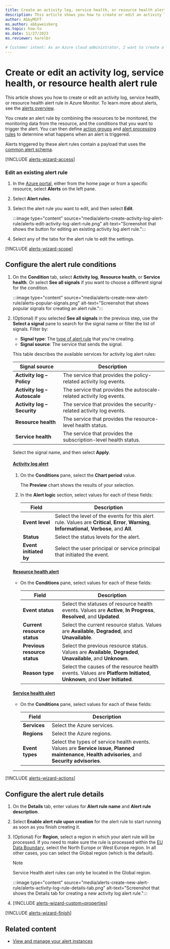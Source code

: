 ```yaml
---
title: Create an activity log, service health, or resource health alert rule
description: This article shows you how to create or edit an activity log, service health, or resource health alert rule in Azure Monitor.
author: AbbyMSFT
ms.author: abbyweisberg
ms.topic: how-to
ms.date: 11/27/2023
ms.reviewer: harelbr

# Customer intent: As an Azure cloud administrator, I want to create a new log search alert rule so that I can use a log search query to monitor the performance and availability of my resources.
---
```


# Create or edit an activity log, service health, or resource health alert rule

This article shows you how to create or edit an activity log, service health, or resource health alert rule in Azure Monitor. To learn more about alerts, see the [alerts overview](alerts-overview.md).

You create an alert rule by combining the resources to be monitored, the monitoring data from the resource, and the conditions that you want to trigger the alert. You can then define [action groups](./action-groups.md) and [alert processing rules](alerts-action-rules.md) to determine what happens when an alert is triggered.

Alerts triggered by these alert rules contain a payload that uses the [common alert schema](alerts-common-schema.md).

[!INCLUDE [alerts-wizard-access](../includes/alerts-wizard-access.md)]

### Edit an existing alert rule

1. In the [Azure portal](https://portal.azure.com/), either from the home page or from a specific resource, select **Alerts** on the left pane.
1. Select **Alert rules**.
1. Select the alert rule you want to edit, and then select **Edit**.

    :::image type="content" source="media/alerts-create-activity-log-alert-rule/alerts-edit-activity-log-alert-rule.png" alt-text="Screenshot that shows the button for editing an existing activity log alert rule.":::
1. Select any of the tabs for the alert rule to edit the settings.

[!INCLUDE [alerts-wizard-scope](../includes/alerts-wizard-scope.md)]

## Configure the alert rule conditions

1. On the **Condition** tab, select **Activity log**, **Resource health**, or **Service health**. Or select **See all signals** if you want to choose a different signal for the condition.

    :::image type="content" source="media/alerts-create-new-alert-rule/alerts-popular-signals.png" alt-text="Screenshot that shows popular signals for creating an alert rule.":::

1. (Optional) If you selected **See all signals** in the previous step, use the **Select a signal** pane to search for the signal name or filter the list of signals. Filter by:
    - **Signal type**: The [type of alert rule](alerts-overview.md#types-of-alerts) that you're creating.
    - **Signal source**: The service that sends the signal.

    This table describes the available services for activity log alert rules:

    | Signal source            | Description                                                     |
    |--------------------------|-----------------------------------------------------------------|
    | **Activity log – Policy**    | The service that provides the policy-related activity log events.       |
    | **Activity log – Autoscale** | The service that provides the autoscale-related activity log events.    |
    | **Activity log – Security**  | The service that provides the security-related activity log events.     |
    | **Resource health**          | The service that provides the resource-level health status.     |
    | **Service health**           | The service that provides the subscription-level health status. |

    Select the signal name, and then select **Apply**.

    #### [Activity log alert](#tab/activity-log)

    1. On the **Conditions** pane, select the **Chart period** value.

       The **Preview** chart shows the results of your selection.
    1. In the **Alert logic** section, select values for each of these fields:

        |Field |Description |
        |---------|---------|
        |**Event level**| Select the level of the events for this alert rule. Values are **Critical**, **Error**, **Warning**, **Informational**, **Verbose**, and **All**.|
        |**Status**|Select the status levels for the alert.|
        |**Event initiated by**|Select the user principal or service principal that initiated the event.|

    #### [Resource health alert](#tab/resource-health)

    - On the **Conditions** pane, select values for each of these fields:

       |Field |Description |
       |---------|---------|
       |**Event status**| Select the statuses of resource health events. Values are **Active**, **In Progress**, **Resolved**, and **Updated**.|
       |**Current resource status**|Select the current resource status. Values are **Available**, **Degraded**, and **Unavailable**.|
       |**Previous resource status**|Select the previous resource status. Values are **Available**, **Degraded**, **Unavailable**, and **Unknown**.|
       |**Reason type**|Select the causes of the resource health events. Values are **Platform Initiated**, **Unknown**, and **User Initiated**.|
  
    #### [Service health alert](#tab/service-health)

    - On the **Conditions** pane, select values for each of these fields:

      |Field |Description |
      |---------|---------|
      |**Services**| Select the Azure services.|
      |**Regions**|Select the Azure regions.|
      |**Event types**|Select the types of service health events. Values are **Service issue**, **Planned maintenance**, **Health advisories**, and **Security advisories**.|

    ---

[!INCLUDE [alerts-wizard-actions](../includes/alerts-wizard-actions.md)]

## Configure the alert rule details

1. On the **Details** tab, enter values for **Alert rule name** and **Alert rule description**.
1. Select **Enable alert rule upon creation** for the alert rule to start running as soon as you finish creating it.
1. (Optional) For **Region**, select a region in which your alert rule will be processed. If you need to make sure the rule is processed within the [EU Data Boundary](/privacy/eudb/eu-data-boundary-learn), select the North Europe or West Europe region. In all other cases, you can select the Global region (which is the default).

   > [!NOTE]
   > Service Health alert rules can only be located in the Global region.

   :::image type="content" source="media/alerts-create-new-alert-rule/alerts-activity-log-rule-details-tab.png" alt-text="Screenshot that shows the Details tab for creating a new activity log alert rule.":::

1. [!INCLUDE [alerts-wizard-custom=properties](../includes/alerts-wizard-custom-properties.md)]

[!INCLUDE [alerts-wizard-finish](../includes/alerts-wizard-finish.md)]

## Related content

- [View and manage your alert instances](alerts-manage-alert-instances.md)
